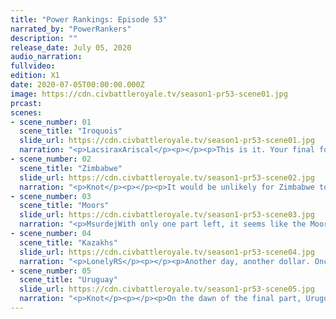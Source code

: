 ```yaml
---
title: "Power Rankings: Episode 53"
narrated_by: "PowerRankers"
description: ""
release_date: July 05, 2020
audio_narration: 
fullvideo: 
edition: X1
date: 2020-07-05T00:00:00.000Z
image: https://cdn.civbattleroyale.tv/season1-pr53-scene01.jpg
prcast: 
scenes:
- scene_number: 01
  scene_title: "Iroquois"
  slide_url: https://cdn.civbattleroyale.tv/season1-pr53-scene01.jpg
  narration: "<p>LacsiraxAriscal</p><p></p><p>This is it. Your final formal power rankings of the first series of CBRX… though there may be a special one in the works once it’s all over, wait and see. From 61 contenders, we’re down to our top 5, one for each major continent. And in fifth place, it’s North America’s beleaguered titans, the Iroquois.</p><p></p><p>That’s not to say they’re a safe bet for fifth place. For the past two episodes we’ve been expecting Hiawatha’s empire to crumble under a hailstorm of coalitions, with the Kazakhs battering the icy northwest, the Uruguayans sweeping up through central America and the Moors raiding the European colonies. But they’ve been unbelievably tenacious, clawing back their losses on every single front once the enemy’s armies reached their production base, their unpuppeted core. The Kazakh peace deal was a terrible loss of territory, but since total war they’ve managed to reclaim some of the western provinces once again.</p><p></p><p>Still, with by far the least territory of the remaining powers, and a production score that’s less than half of fourth place Zimbabwe (and ⅙ of the top dog Kazakhs), the Iroquois are the only civ for whom I can no longer see a path for victory. Don’t expect an immediate collapse - they may well outlast another civ or two through sheer stubbornness alone - but don’t expect the formerly top ranked civ to return to the sub with a gold medal.</p>"
- scene_number: 02
  scene_title: "Zimbabwe"
  slide_url: https://cdn.civbattleroyale.tv/season1-pr53-scene02.jpg
  narration: "<p>Knot</p><p></p><p>It would be unlikely for Zimbabwe to piece something together in the final part. They are currently besieged to the north by the Moors, and the west & South by Uruguay, and they’ve already lost a bunch of cities. Fans of Zimbabwe shouldn’t give up all hope. They might be able to push back the Moors, and march into a possibly self-destructing Kazakhs. We’ve definitely seen crazier things happen before. However, it’s more likely that Zimbabwe’s land becomes the dueling grounds for Uruguay and the Moors to determine the last civ standing if the Kazakhs are split evenly between the two. Frankly, that might be Zimbabwe’s greatest contribution to this game.</p>"
- scene_number: 03
  scene_title: "Moors"
  slide_url: https://cdn.civbattleroyale.tv/season1-pr53-scene03.jpg
  narration: "<p>MsurdejWith only one part left, it seems like the Moors are not in it to win it. Their beachhead on Uruguay lands have vanished, replaced with Uruguay having a beachhead on their lands. The borders with Zimbabwe and the Kazakhs are in constant flux, and the Iroquois… aren’t really a threat. With a crumbling production base, and total war declared, it seems unlikely Abd-ar can pull a concentrated effort against any one force. But maybe, with enough fan power, and a little luck, the Moors can still get on the medal podium and hold onto the bronze.</p>"
- scene_number: 04
  scene_title: "Kazakhs"
  slide_url: https://cdn.civbattleroyale.tv/season1-pr53-scene04.jpg
  narration: "<p>LonelyRS</p><p></p><p>Another day, another dollar. Once more the Kazakhs top our list as we enter the final days of the CBRX, lording over the ranks for the fifteenth straight part as they—wait. Hold on a second, let me just check that this is… Yep. It’s true. Huh.</p><p></p><p>The Kazakhs are no longer your number one civ.</p><p></p><p>Somehow, someway, Ablai Khan has managed to take the ridiculously good position he got after the fall of the Qin and muddle his way through several parts’ worth of wars without showing much in the way of improvements, as every other civ in the top five has gotten progressively bigger and meaner. A surprise? Not if you were expecting a repeat of their pre-Endgame performance, but after what they did to start this new phase of the game off it certainly qualifies as one. Even so, though, mere missed opportunities and poor luck when it comes to conquests is hardly the issue at hand, here. No, the real thing that’s kneecapping the Kazakhs, the scourge of empires that has slain gods and mortals alike, is an issue deeply familiar to even the most passive of observers. It’s unit composition. Are hovertanks cool? Indisputably. Are they much, much less cool when you build your entire army out of them? I don’t think I really need to answer that question. What’s worse, the Kazakhs have almost entirely neglected to forego a navy so they can concentrate on those suckers, and now are at the point where they aren’t really building much in the way of units in the first place. Filling armies with just one unit is a dubious proposition at the best of times. When you’re one of the three civs left in the game that shares a border with all four of their neighbors in the midst of total war, it’s downright disastrous. There’s still a way back to the top for the Kazakhs, and their odds of victory are still very, very good. But if they’re going to win, the road back’s going to have to start with addressing their hovertank problem.</p>"
- scene_number: 05
  scene_title: "Uruguay"
  slide_url: https://cdn.civbattleroyale.tv/season1-pr53-scene05.jpg
  narration: "<p>Knot</p><p></p><p>On the dawn of the final part, Uruguay has finally reclaimed it’s #1 spot. A position that they haven’t held in over twenty parts, but the return by the cursed sun has been earned. Uruguay managed to make ground on almost every front in total war. They’ve landed in India, and in Africa. They’re holding their own in North America, they pushed the Moors out of South America, and they remain the undisputed champion of the seas. They have the most cities by a wide margin. They have the second best production, trailing the Kazakhs by only 40K. They have the most military, being the only civ with over 2 million soldiers. Every other civ remaining had a penultimate part full of highs and low, and each has a weakness. At the moment, there is no obvious flaw in Uruguay. The name that put fear into the hearts of power rankers is back.</p><p></p><p>All is not lost however. The Kazakhs are still a force to be reckoned with, even with the lack of complete dominating stats. The Moors are positioned well enough they could fight back and gain a production base of their own. Even Zimbabwe and Iroquois are not so far gone as for their fate to be completely defined. The cursed sun has risen to its highest peak. The question remains if anyone will be around in the end to watch it set. We shall find out very soon...</p>"
---
```


